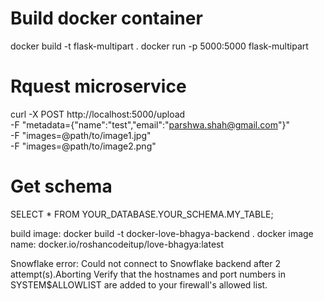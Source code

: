 # Build docker container
docker build -t flask-multipart .
docker run -p 5000:5000 flask-multipart

# Rquest microservice
curl -X POST http://localhost:5000/upload \
  -F "metadata={\"name\":\"test\",\"email\":\"parshwa.shah@gmail.com\"}" \
  -F "images=@path/to/image1.jpg" \
  -F "images=@path/to/image2.png"

# Get schema
SELECT * FROM YOUR_DATABASE.YOUR_SCHEMA.MY_TABLE;

build image: docker build -t docker-love-bhagya-backend .
docker image name: docker.io/roshancodeitup/love-bhagya:latest

Snowflake error:
Could not connect to Snowflake backend after 2 attempt(s).Aborting
Verify that the hostnames and port numbers in SYSTEM$ALLOWLIST are added to your firewall's allowed list.